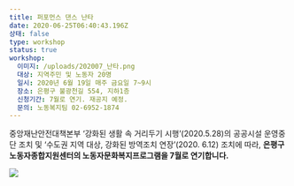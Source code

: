 ```yaml
---
title: 퍼포먼스 댄스 난타
date: 2020-06-25T06:40:43.196Z
상태: false
type: workshop
status: true
workshop:
  이미지: /uploads/202007_난타.png
  대상: 지역주민 및 노동자 20명
  일시: 2020년 6월 19일 매주 금요일 7~9시
  장소: 은평구 불광천길 554, 지하1층
  신청기간: 7월로 연기. 재공지 예정.
  문의: 노동복지팀 02-6952-1874
---
```

중앙재난안전대책본부 ‘강화된 생활 속 거리두기 시행’(2020.5.28)의 공공시설 운영중단 조치 및 ‘수도권 지역 대상, 강화된 방역조치 연장’(2020. 6.12) 조치에 따라, **은평구노동자종합지원센터의 노동자문화복지프로그램을 7월로 연기합니다.**



![ ](/uploads/202007_난타.png " ")